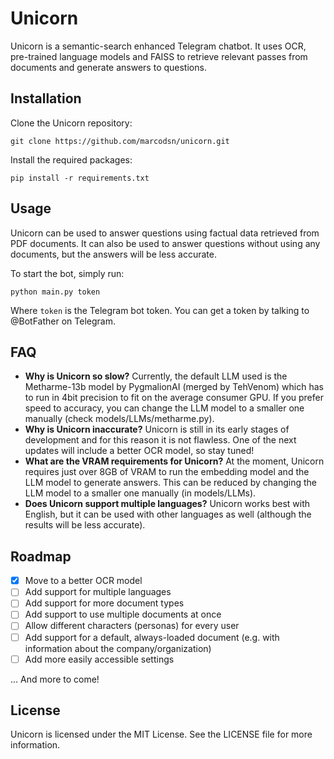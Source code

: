 # Unicorn

Unicorn is a semantic-search enhanced Telegram chatbot. It uses OCR, pre-trained language models and FAISS 
to retrieve relevant passes from documents and generate answers to questions.

## Installation

Clone the Unicorn repository:

```git clone https://github.com/marcodsn/unicorn.git```

Install the required packages:

```pip install -r requirements.txt```

## Usage

Unicorn can be used to answer questions using factual data retrieved from PDF documents. It can also be used to answer
questions without using any documents, but the answers will be less accurate.

To start the bot, simply run:

```python main.py token```

Where `token` is the Telegram bot token. You can get a token by talking to @BotFather on Telegram.

## FAQ

- **Why is Unicorn so slow?** Currently, the default LLM used is the Metharme-13b model by PygmalionAI 
  (merged by TehVenom) which has to run in 4bit precision to fit on the average consumer GPU. If you prefer speed to accuracy, you
  can change the LLM model to a smaller one manually (check models/LLMs/metharme.py).
- **Why is Unicorn inaccurate?** Unicorn is still in its early stages of development and for this reason it is not flawless. 
  One of the next updates will include a better OCR model, so stay tuned!
- **What are the VRAM requirements for Unicorn?** At the moment, Unicorn requires just over 8GB of VRAM to run the
  embedding model and the LLM model to generate answers. This can be reduced by changing the LLM model to a smaller one
  manually (in models/LLMs).
- **Does Unicorn support multiple languages?** Unicorn works best with English, but it can be used with other languages
  as well (although the results will be less accurate).

## Roadmap

- [x] Move to a better OCR model
- [ ] Add support for multiple languages
- [ ] Add support for more document types
- [ ] Add support to use multiple documents at once
- [ ] Allow different characters (personas) for every user
- [ ] Add support for a default, always-loaded document (e.g. with information about the company/organization)
- [ ] Add more easily accessible settings

... And more to come!

## License

Unicorn is licensed under the MIT License. See the LICENSE file for more information.